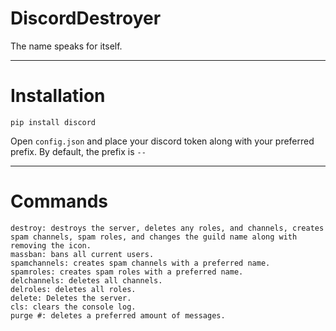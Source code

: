# DiscordDestroyer
The name speaks for itself.

***

# Installation 
```
pip install discord
```

Open `config.json` and place your discord token along with your preferred prefix. By default, the prefix is `--`

***

# Commands
```
destroy: destroys the server, deletes any roles, and channels, creates spam channels, spam roles, and changes the guild name along with removing the icon.
massban: bans all current users.
spamchannels: creates spam channels with a preferred name.
spamroles: creates spam roles with a preferred name.
delchannels: deletes all channels.
delroles: deletes all roles.
delete: Deletes the server.
cls: clears the console log.
purge #: deletes a preferred amount of messages.
```
